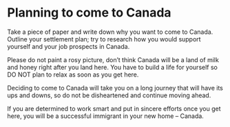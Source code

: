 # Planning to come to Canada

Take a piece of paper and write down why you want to come to Canada. Outline your settlement plan; try to research how you would support yourself and your job prospects in Canada.

Please do not paint a rosy picture, don’t think Canada will be a land of milk and honey right after you land here. You have to build a life for yourself so DO NOT plan to relax as soon as you get here. &#x20;

Deciding to come to Canada will take you on a long journey that will have its ups and downs, so do not be disheartened and continue moving ahead.

If you are determined to work smart and put in sincere efforts once you get here, you will be a successful immigrant in your new home – Canada.
